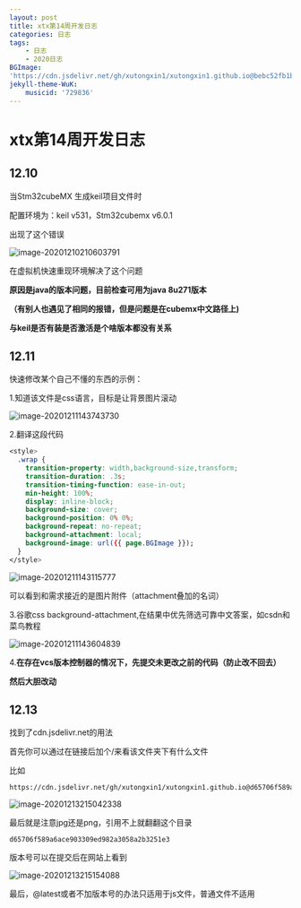 ```yaml
---
layout: post
title: xtx第14周开发日志
categories: 日志
tags: 
    - 日志 
    - 2020日志
BGImage: 
'https://cdn.jsdelivr.net/gh/xutongxin1/xutongxin1.github.io@bebc52fb1b67a08f8db0026051b9716a88a37900/asset/%E6%97%A5%E5%BF%97/75065066_p0.jpg'
jekyll-theme-WuK:
    musicid: '729836'
---
```




# xtx第14周开发日志

## 12.10

当Stm32cubeMX 生成keil项目文件时

配置环境为：keil v531，Stm32cubemx v6.0.1

出现了这个错误

![image-20201210210603791](https://raw.githubusercontent.com/xutongxin1/xutongxin1.github.io/master/asset/%E6%97%A5%E5%BF%97/image-20201210210603791.png)

在虚拟机快速重现环境解决了这个问题

**原因是java的版本问题，目前检查可用为java 8u271版本**

**（有别人也遇见了相同的报错，但是问题是在cubemx中文路径上)**

**与keil是否有装是否激活是个啥版本都没有关系**



## 12.11

快速修改某个自己不懂的东西的示例：

1.知道该文件是css语言，目标是让背景图片滚动

![image-20201211143743730](https://raw.githubusercontent.com/xutongxin1/xutongxin1.github.io/master/asset/%E6%97%A5%E5%BF%97/image-20201211143743730.png)

2.翻译这段代码

```css
<style>
  .wrap {
    transition-property: width,background-size,transform;
    transition-duration: .3s;
    transition-timing-function: ease-in-out;
    min-height: 100%;
    display: inline-block;
    background-size: cover;
    background-position: 0% 0%;
    background-repeat: no-repeat;
    background-attachment: local;
    background-image: url({{ page.BGImage }});
  }
</style>
```

![image-20201211143115777](https://raw.githubusercontent.com/xutongxin1/xutongxin1.github.io/master/asset/%E6%97%A5%E5%BF%97/image-20201211143115777.png)

可以看到和需求接近的是图片附件（attachment叠加的名词）

3.谷歌css background-attachment,在结果中优先筛选可靠中文答案，如csdn和菜鸟教程

![image-20201211143604839](https://raw.githubusercontent.com/xutongxin1/xutongxin1.github.io/master/asset/%E6%97%A5%E5%BF%97/image-20201211143604839.png)

4.**在存在vcs版本控制器的情况下，先提交未更改之前的代码（防止改不回去）**

**然后大胆改动**



## 12.13 

找到了cdn.jsdelivr.net的用法

首先你可以通过在链接后加个/来看该文件夹下有什么文件

比如

```
https://cdn.jsdelivr.net/gh/xutongxin1/xutongxin1.github.io@d65706f589a6ace903309ed982a3058a2b3251e3/asset/%E6%97%A5%E5%BF%97/
```

![image-20201213215042338](https://raw.githubusercontent.com/xutongxin1/xutongxin1.github.io/master/asset/%E6%97%A5%E5%BF%97/image-20201213215042338.png)

最后就是注意jpg还是png，引用不上就翻翻这个目录

```
d65706f589a6ace903309ed982a3058a2b3251e3
```

版本号可以在提交后在网站上看到

![image-20201213215154088](https://raw.githubusercontent.com/xutongxin1/xutongxin1.github.io/master/asset/%E6%97%A5%E5%BF%97/image-20201213215154088.png)

最后，@latest或者不加版本号的办法只适用于js文件，普通文件不适用